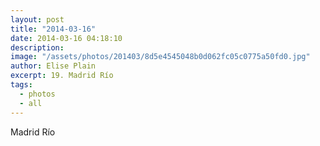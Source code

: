 ```yaml
---
layout: post
title: "2014-03-16"
date: 2014-03-16 04:18:10
description: 
image: "/assets/photos/201403/8d5e4545048b0d062fc05c0775a50fd0.jpg"
author: Elise Plain
excerpt: 19. Madrid Río
tags: 
  - photos
  - all
---
```


Madrid Río
<p></p>
